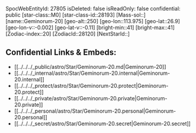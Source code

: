﻿---
location: [26.9,-113.975,250]
type: Star
tags:
- astro/Star

---
SpocWebEntityId: 27805
isDeleted: false
isReadOnly: false
confidential: public
[star-class::M0]
[star-class-id::28193]
[Mass-sol::]
[name::Geminorum-20]
[geo-alt::250]
[geo-lon::113.975]
[geo-lat::26.9]
[geo-lon-v::-0.002]
[geo-lat-v::-0.11]
[bright-min::41]
[bright-max::41]
[Zodiac-index::20]
[ZodiacId::28120]
[NextStarId::]



## Confidential Links & Embeds: 
- [[../../../_public/astro/Star/Geminorum-20.md|Geminorum-20]] 
- [[../../../_internal/astro/Star/Geminorum-20.internal|Geminorum-20.internal]] 
- [[../../../_protect/astro/Star/Geminorum-20.protect|Geminorum-20.protect]] 
- [[../../../_private/astro/Star/Geminorum-20.private|Geminorum-20.private]] 
- [[../../../_personal/astro/Star/Geminorum-20.personal|Geminorum-20.personal]] 
- [[../../../_secret/astro/Star/Geminorum-20.secret|Geminorum-20.secret]]

